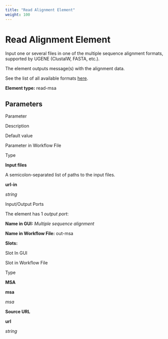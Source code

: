 ```yaml
---
title: "Read Alignment Element"
weight: 100
---
```



# Read Alignment Element

Input one or several files in one of the multiple sequence alignment formats, supported by UGENE (ClustalW, FASTA, etc.).

The element outputs message(s) with the alignment data.

See the list of all available formats [here](https://ugene.net/wiki/display/UUOUM27/Appendix+A.+Supported+File+Formats).

**Element type:** read-msa



Parameters
----------

Parameter

Description

Default value

Parameter in Workflow File

Type

**Input files**

A semicolon-separated list of paths to the input files.



**url-in**

_string_



Input/Output Ports

The element has 1 _output port_:

**Name in GUI:** _Multiple sequence alignment_

**Name in Workflow File:** out-msa

**Slots:**

Slot In GUI

Slot in Workflow File

Type

**MSA**

**msa**

_msa_

**Source URL**

**url**

_string_
